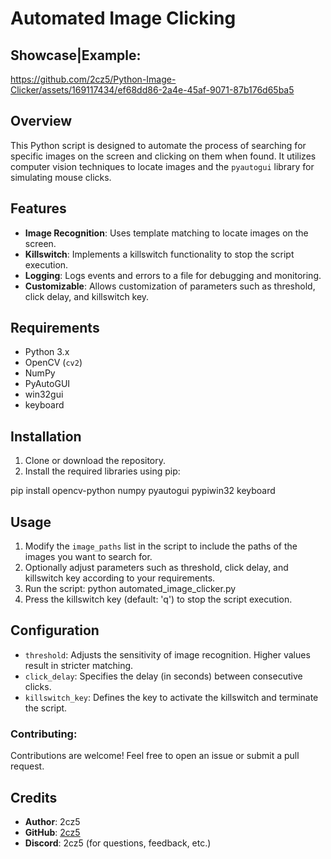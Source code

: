 # Automated Image Clicking

## Showcase|Example: 

https://github.com/2cz5/Python-Image-Clicker/assets/169117434/ef68dd86-2a4e-45af-9071-87b176d65ba5



## Overview
This Python script is designed to automate the process of searching for specific images on the screen and clicking on them when found. It utilizes computer vision techniques to locate images and the `pyautogui` library for simulating mouse clicks.

## Features
- **Image Recognition**: Uses template matching to locate images on the screen.
- **Killswitch**: Implements a killswitch functionality to stop the script execution.
- **Logging**: Logs events and errors to a file for debugging and monitoring.
- **Customizable**: Allows customization of parameters such as threshold, click delay, and killswitch key.

## Requirements
- Python 3.x
- OpenCV (`cv2`)
- NumPy
- PyAutoGUI
- win32gui
- keyboard

## Installation
1. Clone or download the repository.
2. Install the required libraries using pip:

pip install opencv-python numpy pyautogui pypiwin32 keyboard

## Usage
1. Modify the `image_paths` list in the script to include the paths of the images you want to search for.
2. Optionally adjust parameters such as threshold, click delay, and killswitch key according to your requirements.
3. Run the script: python automated_image_clicker.py   
4. Press the killswitch key (default: 'q') to stop the script execution.

## Configuration
- `threshold`: Adjusts the sensitivity of image recognition. Higher values result in stricter matching.
- `click_delay`: Specifies the delay (in seconds) between consecutive clicks.
- `killswitch_key`: Defines the key to activate the killswitch and terminate the script.

### Contributing:
Contributions are welcome! Feel free to open an issue or submit a pull request.

## Credits
- **Author**: 2cz5
- **GitHub**: [2cz5](https://github.com/2cz5)
- **Discord**: 2cz5 (for questions, feedback, etc.)
